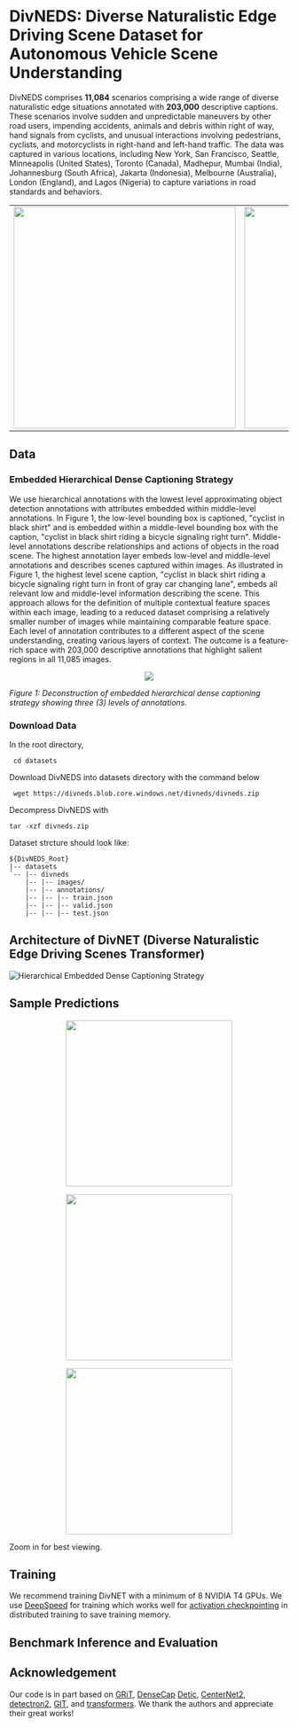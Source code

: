 # DivNEDS: Diverse Naturalistic Edge Driving Scene Dataset for Autonomous Vehicle Scene Understanding
DivNEDS comprises **11,084** scenarios comprising a wide range of diverse naturalistic edge situations annotated with **203,000** descriptive captions. These scenarios involve sudden and unpredictable maneuvers by other road users, impending accidents, animals and debris within right of way, hand signals from cyclists, and unusual interactions involving pedestrians, cyclists, and motorcyclists in right-hand and left-hand traffic. The data was captured in various locations, including New York, San Francisco, Seattle, Minneapolis (United States), Toronto (Canada), Madhepur, Mumbai (India), Johannesburg (South Africa), Jakarta (Indonesia), Melbourne (Australia), London (England), and Lagos (Nigeria) to capture variations in road standards and behaviors. 

<p align="center">
<table>
  <tr>
    <td><img src='https://user-images.githubusercontent.com/67676957/283936625-6f908bba-f378-4e8f-9ab2-0cb911b66a31.png' width="400"></td>  
    <td><img src='https://user-images.githubusercontent.com/67676957/283940431-6f4b2cbe-2bdc-47ea-a45d-d39b9f951322.png' width="400"></td>
  </tr>
</table>
</p>

## Data
### Embedded Hierarchical Dense Captioning Strategy
We use hierarchical annotations with the lowest level approximating object detection annotations with attributes embedded within middle-level annotations. In Figure 1, the low-level bounding box is captioned, "cyclist in black shirt" and is embedded within a middle-level bounding box with the caption, "cyclist in black shirt riding a bicycle signaling right turn". Middle-level annotations describe relationships and actions of objects in the road scene. The highest annotation layer embeds low-level and middle-level annotations and describes scenes captured within images. As illustrated in Figure 1, the highest level scene caption, "cyclist in black shirt riding a bicycle signaling right turn in front of gray car changing lane", embeds all relevant low and middle-level information describing the scene. This approach allows for the definition of multiple contextual feature spaces within each image, leading to a reduced dataset comprising a relatively smaller number of images while maintaining comparable feature space. Each level of annotation contributes to a different aspect of the scene understanding, creating various layers of context. The outcome is a feature-rich space with 203,000 descriptive annotations that highlight salient regions in all 11,085 images.

<p align="center">
  <img src='https://user-images.githubusercontent.com/67676957/283935089-c95c2110-29fa-4310-9004-a2bd2b854877.png' align="center">
</p>
<i>Figure 1: Deconstruction of embedded hierarchical dense captioning strategy showing three (3) levels of annotations.</i>


### Download Data
In the root directory,
~~~
 cd datasets
~~~
Download DivNEDS into datasets directory with the command below
~~~
 wget https://divneds.blob.core.windows.net/divneds/divneds.zip
~~~
Decompress DivNEDS with 
~~~
tar -xzf divneds.zip
~~~
Dataset strcture should look like:
~~~
${DivNEDS_Root}
|-- datasets
`-- |-- divneds
    |-- |-- images/
    |-- |-- annotations/
    |-- |-- |-- train.json
    |-- |-- |-- valid.json
    |-- |-- |-- test.json
~~~

## Architecture of DivNET (Diverse Naturalistic Edge Driving Scenes Transformer)
![Hierarchical Embedded Dense Captioning Strategy](https://user-images.githubusercontent.com/67676957/283937567-5af2020d-9a48-43c5-9944-12ae0f49e4c6.png)

## Sample Predictions
<p align="center"> <img src='https://user-images.githubusercontent.com/67676957/283942144-410c3b85-c499-4634-a8a8-daa905278a6c.png' align="center" height="300px"> </p>
<p align="center"> <img src='https://user-images.githubusercontent.com/67676957/283945258-d5ce9ffb-9a8a-4825-a66d-f7c7e61b638f.png' align="center" height="300px"> </p>
<p align="center"> <img src='https://user-images.githubusercontent.com/67676957/283944585-1ce42446-d6bf-40aa-93eb-77da42d772e8.png' align="center" height="300px"> </p>
Zoom in for best viewing.

## Training
We recommend training DivNET with a minimum of 8 NVIDIA T4 GPUs. We use [DeepSpeed](https://github.com/microsoft/DeepSpeed) for training which works well for 
[activation checkpointing](https://pytorch.org/docs/stable/checkpoint.html) in distributed training to save training memory.


## Benchmark Inference and Evaluation


## Acknowledgement
Our code is in part based on [GRiT](https://github.com/JialianW/GRiT), [DenseCap](https://github.com/jcjohnson/densecap) [Detic](https://github.com/facebookresearch/Detic), [CenterNet2](https://github.com/xingyizhou/CenterNet2),
[detectron2](https://github.com/facebookresearch/detectron2),
[GIT](https://github.com/microsoft/GenerativeImage2Text), and
[transformers](https://github.com/huggingface/transformers). 
We thank the authors and appreciate their great works!




